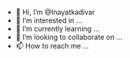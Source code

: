 - 👋 Hi, I’m @Inayatkadivar
- 👀 I’m interested in ...
- 🌱 I’m currently learning ...
- 💞️ I’m looking to collaborate on ...
- 📫 How to reach me ...

<!---
Inayatkadivar/Inayatkadivar is a ✨ special ✨ repository because its `README.md` (this file) appears on your GitHub profile.
You can click the Preview link to take a look at your changes.
--->
